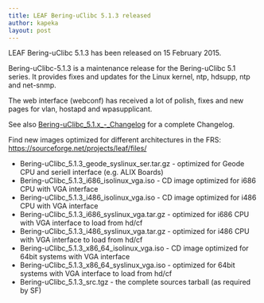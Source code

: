 ```yaml
---
title: LEAF Bering-uClibc 5.1.3 released
author: kapeka
layout: post
---
```

LEAF Bering-uClibc 5.1.3 has been released on 15 February 2015.

Bering-uClibc-5.1.3 is a maintenance release for the Bering-uClibc 5.1 series. 
It provides fixes and updates for the Linux kernel, ntp, hdsupp, ntp and net-snmp. 

The web interface (webconf) has received a lot of polish, fixes and new pages for vlan, hostapd and wpasupplicant.

See also
<a href="{{ site.buc_wiki_url }}/Bering-uClibc_5.1.x_-_Changelog">Bering-uClibc_5.1.x_-_Changelog</a>
for a complete Changelog.</p>

<p>Find new images optimized for different architectures in the FRS:
<a href="https://sourceforge.net/projects/leaf/files/">https://sourceforge.net/projects/leaf/files/</a>
<ul>
<li>Bering-uClibc_5.1.3_geode_syslinux_ser.tar.gz - optimized for Geode CPU and seriell interface (e.g. ALIX Boards) </li>

<li>Bering-uClibc_5.1.3_i686_isolinux_vga.iso - CD image optimized for i686 CPU with VGA interface</li>

<li>Bering-uClibc_5.1.3_i486_isolinux_vga.iso - CD image optimized for i486 CPU with VGA interface</li>

<li>Bering-uClibc_5.1.3_i686_syslinux_vga.tar.gz - optimized for i686 CPU with VGA interface to load from hd/cf</li>

<li>Bering-uClibc_5.1.3_i486_syslinux_vga.tar.gz - optimized for i486 CPU with VGA interface to load from hd/cf</li>

<li>Bering-uClibc_5.1.3_x86_64_isolinux_vga.iso - CD image optimized for 64bit systems  with VGA interface</li>

<li>Bering-uClibc_5.1.3_x86_64_syslinux_vga.iso - optimized for
64bit systems  with VGA interface to load from hd/cf</li>

<li>Bering-uClibc_5.1.3_src.tgz - the complete sources tarball (as
required by SF)</li>
</ul>
</p>